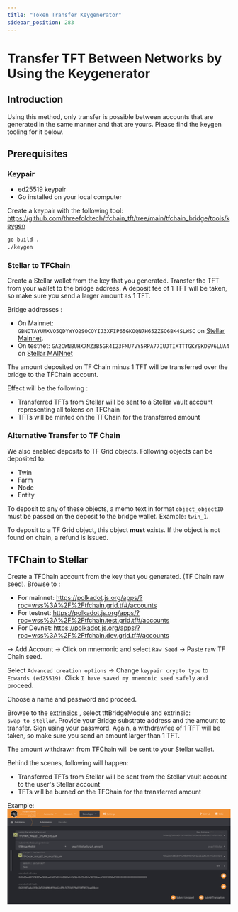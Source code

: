 ```yaml
---
title: "Token Transfer Keygenerator"
sidebar_position: 283
---
```



<h1> Transfer TFT Between Networks by Using the Keygenerator </h1>



## Introduction

Using this method, only transfer is possible between accounts that are generated in the same manner and that are yours. Please find the keygen tooling for it below.

## Prerequisites

### Keypair

- ed25519 keypair
- Go installed on your local computer

Create a keypair with the following tool: <https://github.com/threefoldtech/tfchain_tft/tree/main/tfchain_bridge/tools/keygen>

```sh
go build .
./keygen
```

### Stellar to TFChain

Create a Stellar wallet from the key that you generated.
Transfer the TFT from your wallet to the bridge address. A deposit fee of 1 TFT will be taken, so make sure you send a larger amount as 1 TFT.

Bridge addresses :

- On Mainnet: `GBNOTAYUMXVO5QDYWYO2SOCOYIJ3XFIP65GKOQN7H65ZZSO6BK4SLWSC` on [Stellar Mainnet](https://stellar.expert/explorer/public).
- On testnet: `GA2CWNBUHX7NZ3B5GR4I23FMU7VY5RPA77IUJTIXTTTGKYSKDSV6LUA4` on [Stellar MAINnet](https://stellar.expert/explorer/public)

The amount deposited on TF Chain minus 1 TFT will be transferred over the bridge to the TFChain account.

Effect will be the following :

- Transferred TFTs from Stellar will be sent to a Stellar vault account representing all tokens on TFChain
- TFTs will be minted on the TFChain for the transferred amount

### Alternative Transfer to TF Chain

We also enabled deposits to TF Grid objects. Following objects can be deposited to:

- Twin
- Farm
- Node
- Entity

To deposit to any of these objects, a memo text in format `object_objectID` must be passed on the deposit to the bridge wallet. Example: `twin_1`.

To deposit to a TF Grid object, this object **must** exists. If the object is not found on chain, a refund is issued.

## TFChain to Stellar

Create a TFChain account from the key that you generated. (TF Chain raw seed).
Browse to :

- For mainnet: <https://polkadot.js.org/apps/?rpc=wss%3A%2F%2Ftfchain.grid.tf#/accounts>
- For testnet: <https://polkadot.js.org/apps/?rpc=wss%3A%2F%2Ftfchain.test.grid.tf#/accounts>
- For Devnet: https://polkadot.js.org/apps/?rpc=wss%3A%2F%2Ftfchain.dev.grid.tf#/accounts

-> Add Account -> Click on mnemonic and select `Raw Seed` -> Paste raw TF Chain seed.

Select `Advanced creation options` -> Change `keypair crypto type` to `Edwards (ed25519)`. Click `I have saved my mnemonic seed safely` and proceed.

Choose a name and password and proceed.

Browse to the [extrinsics](https://polkadot.js.org/apps/?rpc=wss%3A%2F%2Ftfchain.test.grid.tf#/extrinsics) <!--- or [Devnet](https://polkadot.js.org/apps/?rpc=wss%3A%2F%2Ftfchain.dev.grid.tf#/extrinsics) -->, select tftBridgeModule and extrinsic: `swap_to_stellar`. Provide your Bridge substrate address and the amount to transfer. Sign using your password.
Again, a withdrawfee of 1 TFT will be taken, so make sure you send an amount larger than 1 TFT.

The amount withdrawn from TFChain will be sent to your Stellar wallet.

Behind the scenes, following will happen:

- Transferred TFTs from Stellar will be sent from the Stellar vault account to the user's Stellar account
- TFTs will be burned on the TFChain for the transferred amount

Example: ![](./img/swap_to_stellar.png ':size=400')
